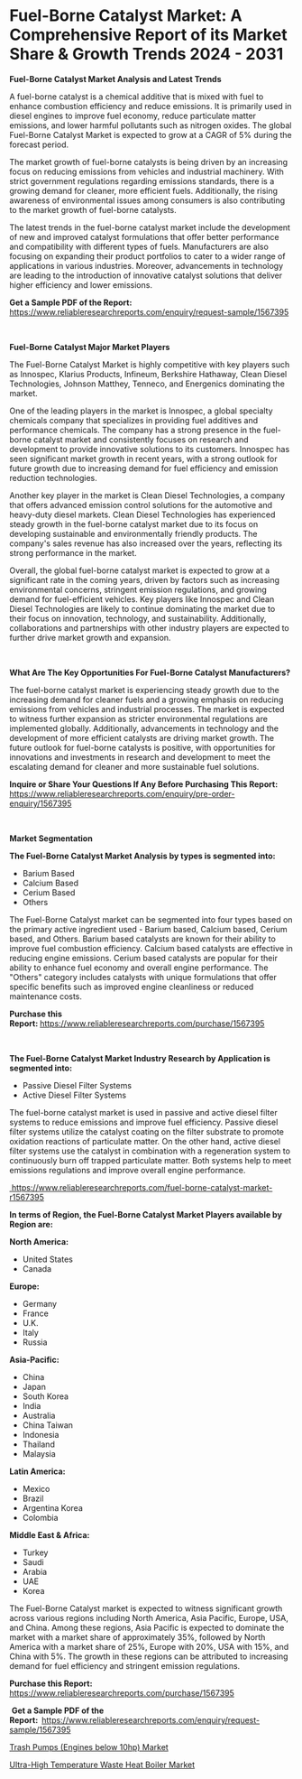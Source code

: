 <p><h1>Fuel-Borne Catalyst Market: A Comprehensive Report of its Market Share & Growth Trends 2024 - 2031</h1></p><p><strong>Fuel-Borne Catalyst Market Analysis and Latest Trends</strong></p>
<p><p>A fuel-borne catalyst is a chemical additive that is mixed with fuel to enhance combustion efficiency and reduce emissions. It is primarily used in diesel engines to improve fuel economy, reduce particulate matter emissions, and lower harmful pollutants such as nitrogen oxides. The global Fuel-Borne Catalyst Market is expected to grow at a CAGR of 5% during the forecast period.</p><p>The market growth of fuel-borne catalysts is being driven by an increasing focus on reducing emissions from vehicles and industrial machinery. With strict government regulations regarding emissions standards, there is a growing demand for cleaner, more efficient fuels. Additionally, the rising awareness of environmental issues among consumers is also contributing to the market growth of fuel-borne catalysts.</p><p>The latest trends in the fuel-borne catalyst market include the development of new and improved catalyst formulations that offer better performance and compatibility with different types of fuels. Manufacturers are also focusing on expanding their product portfolios to cater to a wider range of applications in various industries. Moreover, advancements in technology are leading to the introduction of innovative catalyst solutions that deliver higher efficiency and lower emissions.</p></p>
<p><strong>Get a Sample PDF of the Report:&nbsp;</strong> <a href="https://www.reliableresearchreports.com/enquiry/request-sample/1567395">https://www.reliableresearchreports.com/enquiry/request-sample/1567395</a></p>
<p>&nbsp;</p>
<p><strong>Fuel-Borne Catalyst Major Market Players</strong></p>
<p><p>The Fuel-Borne Catalyst Market is highly competitive with key players such as Innospec, Klarius Products, Infineum, Berkshire Hathaway, Clean Diesel Technologies, Johnson Matthey, Tenneco, and Energenics dominating the market.</p><p>One of the leading players in the market is Innospec, a global specialty chemicals company that specializes in providing fuel additives and performance chemicals. The company has a strong presence in the fuel-borne catalyst market and consistently focuses on research and development to provide innovative solutions to its customers. Innospec has seen significant market growth in recent years, with a strong outlook for future growth due to increasing demand for fuel efficiency and emission reduction technologies.</p><p>Another key player in the market is Clean Diesel Technologies, a company that offers advanced emission control solutions for the automotive and heavy-duty diesel markets. Clean Diesel Technologies has experienced steady growth in the fuel-borne catalyst market due to its focus on developing sustainable and environmentally friendly products. The company's sales revenue has also increased over the years, reflecting its strong performance in the market.</p><p>Overall, the global fuel-borne catalyst market is expected to grow at a significant rate in the coming years, driven by factors such as increasing environmental concerns, stringent emission regulations, and growing demand for fuel-efficient vehicles. Key players like Innospec and Clean Diesel Technologies are likely to continue dominating the market due to their focus on innovation, technology, and sustainability. Additionally, collaborations and partnerships with other industry players are expected to further drive market growth and expansion.</p></p>
<p>&nbsp;</p>
<p><strong>What Are The Key Opportunities For Fuel-Borne Catalyst Manufacturers?</strong></p>
<p><p>The fuel-borne catalyst market is experiencing steady growth due to the increasing demand for cleaner fuels and a growing emphasis on reducing emissions from vehicles and industrial processes. The market is expected to witness further expansion as stricter environmental regulations are implemented globally. Additionally, advancements in technology and the development of more efficient catalysts are driving market growth. The future outlook for fuel-borne catalysts is positive, with opportunities for innovations and investments in research and development to meet the escalating demand for cleaner and more sustainable fuel solutions.</p></p>
<p><strong>Inquire or Share Your Questions If Any Before Purchasing This Report:</strong> <a href="https://www.reliableresearchreports.com/enquiry/pre-order-enquiry/1567395">https://www.reliableresearchreports.com/enquiry/pre-order-enquiry/1567395</a></p>
<p>&nbsp;</p>
<p><strong>Market Segmentation</strong></p>
<p><strong>The Fuel-Borne Catalyst Market Analysis by types is segmented into:</strong></p>
<p><ul><li>Barium Based</li><li>Calcium Based</li><li>Cerium Based</li><li>Others</li></ul></p>
<p><p>The Fuel-Borne Catalyst market can be segmented into four types based on the primary active ingredient used - Barium based, Calcium based, Cerium based, and Others. Barium based catalysts are known for their ability to improve fuel combustion efficiency. Calcium based catalysts are effective in reducing engine emissions. Cerium based catalysts are popular for their ability to enhance fuel economy and overall engine performance. The "Others" category includes catalysts with unique formulations that offer specific benefits such as improved engine cleanliness or reduced maintenance costs.</p></p>
<p><strong>Purchase this Report:&nbsp;</strong><a href="https://www.reliableresearchreports.com/purchase/1567395">https://www.reliableresearchreports.com/purchase/1567395</a></p>
<p>&nbsp;</p>
<p><strong>The Fuel-Borne Catalyst Market Industry Research by Application is segmented into:</strong></p>
<p><ul><li>Passive Diesel Filter Systems</li><li>Active Diesel Filter Systems</li></ul></p>
<p><p>The fuel-borne catalyst market is used in passive and active diesel filter systems to reduce emissions and improve fuel efficiency. Passive diesel filter systems utilize the catalyst coating on the filter substrate to promote oxidation reactions of particulate matter. On the other hand, active diesel filter systems use the catalyst in combination with a regeneration system to continuously burn off trapped particulate matter. Both systems help to meet emissions regulations and improve overall engine performance.</p></p>
<p><a href="https://www.reliableresearchreports.com/fuel-borne-catalyst-market-r1567395">&nbsp;https://www.reliableresearchreports.com/fuel-borne-catalyst-market-r1567395</a></p>
<p><strong>In terms of Region, the Fuel-Borne Catalyst Market Players available by Region are:</strong></p>
<p>
    <p> <strong> North America: </strong>
        <ul>
            <li>United States</li>
            <li>Canada</li>
        </ul>
        </p> 
    <p> <strong> Europe: </strong>
        <ul>
            <li>Germany</li>
            <li>France</li>
            <li>U.K.</li>
            <li>Italy</li>
            <li>Russia</li>
        </ul>
        </p> 
    <p> <strong> Asia-Pacific: </strong>
        <ul>
            <li>China</li>
            <li>Japan</li>
            <li>South Korea</li>
            <li>India</li>
            <li>Australia</li>
            <li>China Taiwan</li>
            <li>Indonesia</li>
            <li>Thailand</li>
            <li>Malaysia</li>
        </ul>
        </p> 
    <p> <strong> Latin America: </strong>
        <ul>
            <li>Mexico</li>
            <li>Brazil</li>
            <li>Argentina Korea</li>
            <li>Colombia</li>
        </ul>
        </p> 
    <p> <strong> Middle East & Africa: </strong>
        <ul>
            <li>Turkey</li>
            <li>Saudi</li>
            <li>Arabia</li>
            <li>UAE</li>
            <li>Korea</li>
        </ul>
    </p>
    </p>
<p><p>The Fuel-Borne Catalyst market is expected to witness significant growth across various regions including North America, Asia Pacific, Europe, USA, and China. Among these regions, Asia Pacific is expected to dominate the market with a market share of approximately 35%, followed by North America with a market share of 25%, Europe with 20%, USA with 15%, and China with 5%. The growth in these regions can be attributed to increasing demand for fuel efficiency and stringent emission regulations.</p></p>
<p><strong>Purchase this Report: </strong><a href="https://www.reliableresearchreports.com/purchase/1567395">https://www.reliableresearchreports.com/purchase/1567395</a></p>
<p>&nbsp;<strong>Get a Sample PDF of the Report:&nbsp;&nbsp;</strong><a href="https://www.reliableresearchreports.com/enquiry/request-sample/1567395">https://www.reliableresearchreports.com/enquiry/request-sample/1567395</a></p>
<p><strong></strong></p>
<p><p><a href="https://github.com/RichRobinson5/Market-Research-Report-List-5/blob/main/trash-pumps-engines-below-10hp-market.md">Trash Pumps (Engines below 10hp) Market</a></p><p><a href="https://view.publitas.com/reportprime-1/ultra-high-temperature-waste-heat-boiler-market-analysis-its-cagr-market-segmentation-and-global-industry-overview/">Ultra-High Temperature Waste Heat Boiler Market</a></p></p>